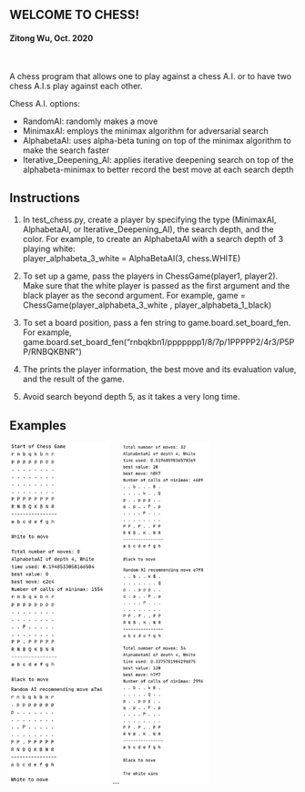 ## WELCOME TO CHESS!

#### Zitong Wu, Oct. 2020

<br >  

A chess program that allows one to play against a chess A.I. or to have two chess A.I.s play against each other.

Chess A.I. options:
* RandomAI: randomly makes a move
* MinimaxAI: employs the minimax algorithm for adversarial search 
* AlphabetaAI: uses alpha-beta tuning on top of the minimax algorithm to make the search faster
* Iterative_Deepening_AI: applies iterative deepening search on top of the alphabeta-minimax to better record the best move at each search depth

## Instructions

1. In test_chess.py, create a player by specifying the type (MinimaxAI, AlphabetaAI, or Iterative_Deepening_AI), the search depth, and the color. 
For example, to create an AlphabetaAI with a search depth of 3 playing white:    
player_alphabeta_3_white = AlphaBetaAI(3, chess.WHITE)

1. To set up a game, pass the players in ChessGame(player1, player2). Make sure that the white player is passed as the first argument and the black player as the second argument. 
For example, game = ChessGame(player_alphabeta_3_white , player_alphabeta_1_black)

3. To set a board position, pass a fen string to game.board.set_board_fen. 
For example, game.board.set_board_fen(“rnbqkbn1/ppppppp1/8/7p/1PPPPP2/4r3/P5PP/RNBQKBNR")

4. The prints the player information, the best move and its evaluation value, and the result of the game. 

5. Avoid search beyond depth 5, as it takes a very long time.

## Examples
<img src="images/example1.png" height="600"/>  
...
<img src="images/example2.png" height="600"/>  
